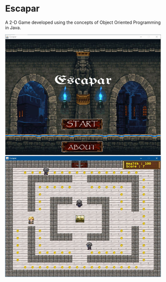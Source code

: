# Escapar
A 2-D Game developed using the concepts of Object Oriented Programming in Java.


![Image of Game](https://github.com/0einstein0/Escapar/blob/master/1.JPG)
![Image of Game](https://github.com/0einstein0/Escapar/blob/master/2.JPG)
